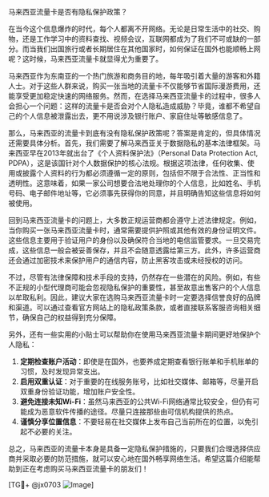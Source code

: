 马来西亚流量卡是否有隐私保护政策？

在当今这个信息爆炸的时代，每个人都离不开网络。无论是日常生活中的社交、购物，还是工作学习中的资料查找、视频会议，互联网都成为了我们不可或缺的一部分。而当我们出国旅行或者长期居住在其他国家时，如何保证在国外也能顺畅上网呢？这时候，马来西亚流量卡就显得尤为重要了。

马来西亚作为东南亚的一个热门旅游和商务目的地，每年吸引着大量的游客和外籍人士。对于这些人群来说，购买一张当地的流量卡不仅能够节省国际漫游费用，还能享受更加稳定快速的网络服务。然而，在选择马来西亚流量卡的过程中，很多人会担心一个问题：这样的流量卡是否会对个人隐私造成威胁？毕竟，谁都不希望自己的个人信息被泄露出去，更不用说涉及银行账户、家庭住址等敏感信息了。

那么，马来西亚的流量卡到底有没有隐私保护政策呢？答案是肯定的，但具体情况还需要具体分析。首先，我们需要了解马来西亚关于数据隐私的基本法律框架。马来西亚早在2013年就出台了《个人资料保护法》（Personal Data Protection Act, PDPA），这是该国针对个人数据保护的核心法规。根据这项法律，任何收集、使用或披露个人资料的行为都必须遵循一定的原则，包括但不限于合法性、正当性和透明性。这意味着，如果一家公司想要合法地处理你的个人信息，比如姓名、手机号码、电子邮件地址等，它必须事先获得你的同意，并且明确告知这些信息将如何被使用。

回到马来西亚流量卡的问题上，大多数正规运营商都会遵守上述法律规定。例如，当你购买一张马来西亚流量卡时，通常需要提供护照或其他有效的身份证明文件。这些信息主要用于验证用户的身份以及确保符合当地的电信监管要求。一旦交易完成，这些信息一般会被妥善保存，并且不会随意透露给第三方。此外，许多运营商还会通过加密技术来保护用户的通信内容，防止黑客攻击或未经授权的访问。

不过，尽管有法律保障和技术手段的支持，仍然存在一些潜在的风险。例如，有些不正规的小型代理商可能会忽视隐私保护的重要性，甚至故意出售客户的个人信息以牟取私利。因此，建议大家在选购马来西亚流量卡时一定要选择信誉良好的品牌和渠道。可以通过查看官方网站上的隐私政策条款，或者直接联系客服咨询相关细节，确保自己的权益得到充分保障。

另外，还有一些实用的小贴士可以帮助你在使用马来西亚流量卡期间更好地保护个人隐私：

1. **定期检查账户活动**：即使是在国外，也要养成定期查看银行账单和手机账单的习惯，及时发现异常支出。
2. **启用双重认证**：对于重要的在线服务账号，比如社交媒体、邮箱等，尽量开启双重身份验证功能，增加账户安全性。
3. **避免连接未知Wi-Fi**：虽然马来西亚的公共Wi-Fi网络通常比较安全，但仍有可能成为恶意软件传播的途径。尽量只连接那些由可信机构提供的热点。
4. **谨慎分享位置信息**：不要轻易在社交媒体上发布自己当前所在的位置，以免引起不必要的关注。

总之，马来西亚的流量卡本身是具备一定隐私保护措施的，只要我们合理选择供应商并采取必要的防范措施，就可以安心地在国外畅享网络生活。希望这篇介绍能帮助到正在考虑购买马来西亚流量卡的朋友们！

[TG💪+ @jx0703 ![Image](https://github.com/user-attachments/assets/dbca1d08-cadb-493c-b0ec-ad6f7a83f270)]